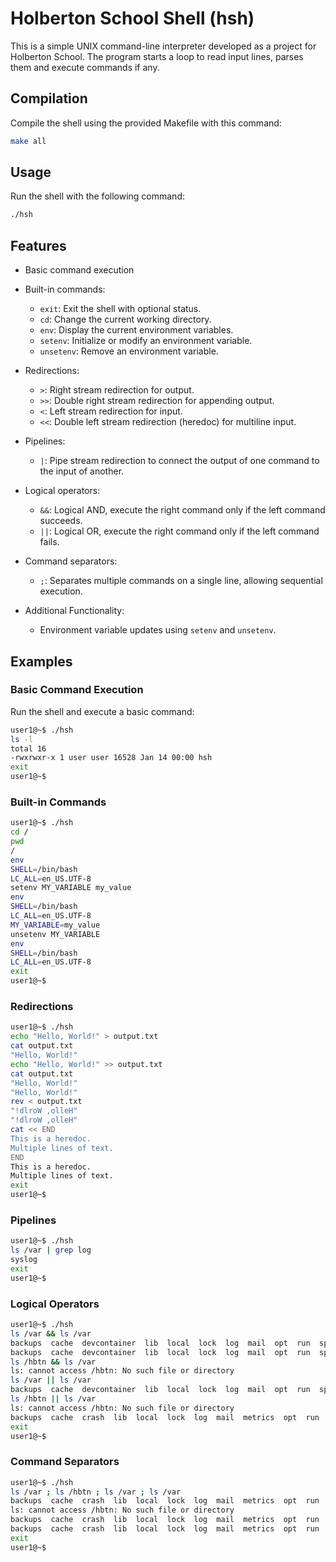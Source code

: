 # Holberton School Shell (hsh)

This is a simple UNIX command-line interpreter developed as a project for Holberton School.
The program starts a loop to read input lines, parses them and execute commands if any.

## Compilation
Compile the shell using the provided Makefile with this command:
```bash
make all
```
## Usage
Run the shell with the following command:
```bash
./hsh
```

## Features
- Basic command execution
- Built-in commands:
  - `exit`: Exit the shell with optional status.
  - `cd`: Change the current working directory.
  - `env`: Display the current environment variables.
  - `setenv`: Initialize or modify an environment variable.
  - `unsetenv`: Remove an environment variable.

- Redirections:
  - `>`: Right stream redirection for output.
  - `>>`: Double right stream redirection for appending output.
  - `<`: Left stream redirection for input.
  - `<<`: Double left stream redirection (heredoc) for multiline input.

- Pipelines:
  - `|`: Pipe stream redirection to connect the output of one command to the input of another.

- Logical operators:
  - `&&`: Logical AND, execute the right command only if the left command succeeds.
  - `||`: Logical OR, execute the right command only if the left command fails.

- Command separators:
  - `;`: Separates multiple commands on a single line, allowing sequential execution.

- Additional Functionality:
  - Environment variable updates using `setenv` and `unsetenv`.

## Examples

### Basic Command Execution
Run the shell and execute a basic command:
```bash
user1@~$ ./hsh
ls -l
total 16
-rwxrwxr-x 1 user user 16528 Jan 14 00:00 hsh
exit
user1@~$
```
### Built-in Commands
``` bash
user1@~$ ./hsh
cd /
pwd
/
env
SHELL=/bin/bash
LC_ALL=en_US.UTF-8
setenv MY_VARIABLE my_value
env
SHELL=/bin/bash
LC_ALL=en_US.UTF-8
MY_VARIABLE=my_value
unsetenv MY_VARIABLE
env
SHELL=/bin/bash
LC_ALL=en_US.UTF-8
exit
user1@~$
```

### Redirections
```bash
user1@~$ ./hsh
echo "Hello, World!" > output.txt
cat output.txt
"Hello, World!"
echo "Hello, World!" >> output.txt
cat output.txt
"Hello, World!"
"Hello, World!"
rev < output.txt
"!dlroW ,olleH"
"!dlroW ,olleH"
cat << END
This is a heredoc.
Multiple lines of text.
END
This is a heredoc.
Multiple lines of text.
exit
user1@~$
```

### Pipelines
```bash
user1@~$ ./hsh
ls /var | grep log
syslog
exit
user1@~$
```

### Logical Operators
```bash
user1@~$ ./hsh
ls /var && ls /var
backups  cache  devcontainer  lib  local  lock  log  mail  opt  run  spool  tmp
backups  cache  devcontainer  lib  local  lock  log  mail  opt  run  spool  tmp
ls /hbtn && ls /var
ls: cannot access /hbtn: No such file or directory
ls /var || ls /var
backups  cache  devcontainer  lib  local  lock  log  mail  opt  run  spool  tmp
ls /hbtn || ls /var
ls: cannot access /hbtn: No such file or directory
backups  cache  crash  lib  local  lock  log  mail  metrics  opt  run  spool  tmp
exit
user1@~$
```

### Command Separators
```bash
user1@~$ ./hsh
ls /var ; ls /hbtn ; ls /var ; ls /var
backups  cache  crash  lib  local  lock  log  mail  metrics  opt  run  spool  tmp
ls: cannot access /hbtn: No such file or directory
backups  cache  crash  lib  local  lock  log  mail  metrics  opt  run  spool  tmp
backups  cache  crash  lib  local  lock  log  mail  metrics  opt  run  spool  tmp
exit
user1@~$
```
